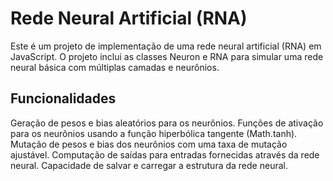 # Rede Neural Artificial (RNA)
Este é um projeto de implementação de uma rede neural artificial (RNA) em JavaScript. O projeto inclui as classes Neuron e RNA para simular uma rede neural básica com múltiplas camadas e neurônios.

## Funcionalidades
Geração de pesos e bias aleatórios para os neurônios.
Funções de ativação para os neurônios usando a função hiperbólica tangente (Math.tanh).
Mutação de pesos e bias dos neurônios com uma taxa de mutação ajustável.
Computação de saídas para entradas fornecidas através da rede neural.
Capacidade de salvar e carregar a estrutura da rede neural.

